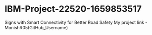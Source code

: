 # IBM-Project-22520-1659853517
Signs with Smart Connectivity for Better Road Safety
My project link - MonishR05(GitHub_Username)

